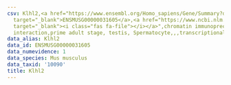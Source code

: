 ```yaml
---
csv: Klhl2,<a href="https://www.ensembl.org/Homo_sapiens/Gene/Summary?db=core;g=ENSMUSG00000031605"
  target="_blank">ENSMUSG00000031605</a>,<a href="https://www.ncbi.nlm.nih.gov/pubmed/25450459"
  target="_blank"><i class="fas fa-file"></i></a>",chromatin immunoprecipitation assay,direct
  interaction,prime adult stage, testis, Spermatocyte,,,transcriptional regulation,
data_alias: Klhl2
data_id: ENSMUSG00000031605
data_numevidence: 1
data_species: Mus musculus
data_taxid: '10090'
title: Klhl2
---
```

